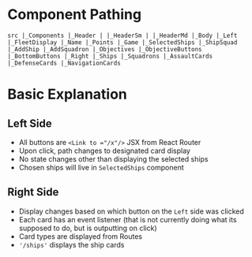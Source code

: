 # Component Pathing #
`src
|_Components
  |_Header
  | |_HeaderSm
  | |_HeaderMd
  |_Body
    |_Left
      |_FleetDisplay
        |_Name
        |_Points
      |_Game
        |_SelectedShips
        |_ShipSquad
          |_AddShip
          |_AddSquadron
        |_Objectives
          |_ObjectiveButtons
        |_BottomButtons
    |_Right
      |_Ships
      |_Squadrons
      |_AssaultCards
      |_DefenseCards
      |_NavigationCards
  `
  
# Basic Explanation #
## Left Side ##
- All buttons are `<Link to ="/x"/>` JSX from React Router
- Upon click, path changes to designated card display 
- No state changes other than displaying the selected ships
- Chosen ships will live in `SelectedShips` component

## Right Side ##
- Display changes based on which button on the `Left` side was clicked
- Each card has an event listener (that is not currently doing what its supposed to do, but is outputting on click)
- Card types are displayed from Routes
- `'/ships'` displays the ship cards

  
